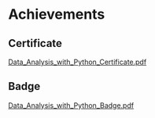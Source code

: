 

# Achievements
## Certificate
[Data_Analysis_with_Python_Certificate.pdf](https://prod-files-secure.s3.us-west-2.amazonaws.com/03e82b26-cccb-4906-bb56-adabcbdc0655/1aa3a050-2338-4a85-85d5-899bad17a31c/Data_Analysis_with_Python_Certificate.pdf?X-Amz-Algorithm=AWS4-HMAC-SHA256&X-Amz-Content-Sha256=UNSIGNED-PAYLOAD&X-Amz-Credential=ASIAZI2LB4666ZNA2Y32%2F20250206%2Fus-west-2%2Fs3%2Faws4_request&X-Amz-Date=20250206T111221Z&X-Amz-Expires=3600&X-Amz-Security-Token=IQoJb3JpZ2luX2VjEEEaCXVzLXdlc3QtMiJIMEYCIQD6F0mrtr%2B801u83KRiTUXmlNPu0yhVXFLkW%2Fk0bMcb7QIhAIyqrCmyzEvt4OBEzup8Xs5glCZk7MwMEjMJDjA1kFN2Kv8DCFoQABoMNjM3NDIzMTgzODA1IgwPFOH4i%2FUVIrz5Bc8q3AMiLh8%2FOk3%2F5F97IVm1UrrABU4g%2BRH9i%2BLcnMFDeZ6wAaeOhz7OlB1ZVy3LleNIkherkrhxCWiXqtR7uhQZmB2CoLajDPP%2BacAbz%2FhcZHvz4qDqUAPJRSM%2FAuyhorWgkIqDejJLmaW7krcvk4JsnVRNKQrmqMXT2KQtsLQAUQyg41ZkW1aav6ekgL5e%2BeE764CrD9TNo8s9f%2FNOuJLwkq2awTRyxdZxE%2Fpgt6MnKnmv9BVvTlU1cwUCBY1lMLRS0R%2Ft8xfmhvFWE8TehjL4XHzG7I%2FP%2FNDXA%2BwXEtKCqT2zd%2FLRLmi3ln1Ztqynir0qyXIxd9u97povXsWho6PyIbThJ%2BCLuEtFPHyuU6%2FV%2F8i5SrXi%2BWXij%2BdCnFIXNZWdwPmiCZwKEMwWwjUHv20jYrXmhrNm8j5YJz%2FJvYJPs9M4naOtf5T%2F5b3sJQPfCh8NUtnpaR40lPZZVtWXtuMKS6uY4D5qD9OiQ7SjV4s6ajdrNgbtD7Naha8DUvAiXhjbUwjmE8ZXRMAE7KR5rtVZQlfYaqgvg4ZoyZADjGanzuOzbg97msHdovhREqxH%2BeWSDAIpv6EZDlkoNahqPylOoUxxA2p0IVyxj9QMGBjlpMioq2qiRXdlBhP2L%2FrcTTCe7JG9BjqkAcq9hUQZPhGNV7mP0iBqEsSbJeq5k64Z7OrX0M0uUf%2FxM%2BUElGHlbjT%2BYOOS2eNDA%2B0WIkQbt2DMqi8V%2BcyHJcwdShkHHMuLO5N60080JEp00gXW6rhDl7SUFnszWvvYc%2Bp02MBD2sbuWuT9pq%2FW0ugmxdUN4GCoEubFO3tuz0LK2TZ3XR9Vu7Qyr18zQPiowFz16PnBniMJZ0MxMt4Qd4mOQ9Wb&X-Amz-Signature=0fd413a4b2aa1aa035954102903b137b77d332963755b2a7295ac7afb6045a80&X-Amz-SignedHeaders=host&x-id=GetObject)
## Badge
[Data_Analysis_with_Python_Badge.pdf](https://prod-files-secure.s3.us-west-2.amazonaws.com/03e82b26-cccb-4906-bb56-adabcbdc0655/4fa9bcf8-b584-40dd-8775-c0bfadf6a6f0/Data_Analysis_with_Python_Badge.pdf?X-Amz-Algorithm=AWS4-HMAC-SHA256&X-Amz-Content-Sha256=UNSIGNED-PAYLOAD&X-Amz-Credential=ASIAZI2LB4666ZNA2Y32%2F20250206%2Fus-west-2%2Fs3%2Faws4_request&X-Amz-Date=20250206T111221Z&X-Amz-Expires=3600&X-Amz-Security-Token=IQoJb3JpZ2luX2VjEEEaCXVzLXdlc3QtMiJIMEYCIQD6F0mrtr%2B801u83KRiTUXmlNPu0yhVXFLkW%2Fk0bMcb7QIhAIyqrCmyzEvt4OBEzup8Xs5glCZk7MwMEjMJDjA1kFN2Kv8DCFoQABoMNjM3NDIzMTgzODA1IgwPFOH4i%2FUVIrz5Bc8q3AMiLh8%2FOk3%2F5F97IVm1UrrABU4g%2BRH9i%2BLcnMFDeZ6wAaeOhz7OlB1ZVy3LleNIkherkrhxCWiXqtR7uhQZmB2CoLajDPP%2BacAbz%2FhcZHvz4qDqUAPJRSM%2FAuyhorWgkIqDejJLmaW7krcvk4JsnVRNKQrmqMXT2KQtsLQAUQyg41ZkW1aav6ekgL5e%2BeE764CrD9TNo8s9f%2FNOuJLwkq2awTRyxdZxE%2Fpgt6MnKnmv9BVvTlU1cwUCBY1lMLRS0R%2Ft8xfmhvFWE8TehjL4XHzG7I%2FP%2FNDXA%2BwXEtKCqT2zd%2FLRLmi3ln1Ztqynir0qyXIxd9u97povXsWho6PyIbThJ%2BCLuEtFPHyuU6%2FV%2F8i5SrXi%2BWXij%2BdCnFIXNZWdwPmiCZwKEMwWwjUHv20jYrXmhrNm8j5YJz%2FJvYJPs9M4naOtf5T%2F5b3sJQPfCh8NUtnpaR40lPZZVtWXtuMKS6uY4D5qD9OiQ7SjV4s6ajdrNgbtD7Naha8DUvAiXhjbUwjmE8ZXRMAE7KR5rtVZQlfYaqgvg4ZoyZADjGanzuOzbg97msHdovhREqxH%2BeWSDAIpv6EZDlkoNahqPylOoUxxA2p0IVyxj9QMGBjlpMioq2qiRXdlBhP2L%2FrcTTCe7JG9BjqkAcq9hUQZPhGNV7mP0iBqEsSbJeq5k64Z7OrX0M0uUf%2FxM%2BUElGHlbjT%2BYOOS2eNDA%2B0WIkQbt2DMqi8V%2BcyHJcwdShkHHMuLO5N60080JEp00gXW6rhDl7SUFnszWvvYc%2Bp02MBD2sbuWuT9pq%2FW0ugmxdUN4GCoEubFO3tuz0LK2TZ3XR9Vu7Qyr18zQPiowFz16PnBniMJZ0MxMt4Qd4mOQ9Wb&X-Amz-Signature=4c37eedffbbab69b38902431a192d74a0b44e3526458e4ba64f14c0e1dc9988c&X-Amz-SignedHeaders=host&x-id=GetObject)
